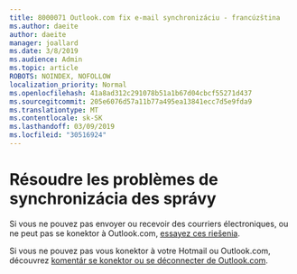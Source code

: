```yaml
---
title: 8000071 Outlook.com fix e-mail synchronizáciu - francúzština
ms.author: daeite
author: daeite
manager: joallard
ms.date: 3/8/2019
ms.audience: Admin
ms.topic: article
ROBOTS: NOINDEX, NOFOLLOW
localization_priority: Normal
ms.openlocfilehash: 41a8ad312c291078b51a1b67d04cbcf55271d437
ms.sourcegitcommit: 205e6076d57a11b77a495ea13841ecc7d5e9fda9
ms.translationtype: MT
ms.contentlocale: sk-SK
ms.lasthandoff: 03/09/2019
ms.locfileid: "30516924"
---
```

# <a name="rsoudre-les-problmes-de-synchronisation-des-messages"></a>Résoudre les problèmes de synchronizácia des správy

Si vous ne pouvez pas envoyer ou recevoir des courriers électroniques, ou ne peut pas se konektor à Outlook.com, [essayez ces riešenia](https://support.office.com/fr-fr/article/résoudre-les-problèmes-de-synchronisation-des-messages-outlook-com-d39e3341-8d79-4bf1-b3c7-ded602233642?ui=fr-FR&rs=fr-FR&ad=FR).

Si vous ne pouvez pas vous konektor à votre Hotmail ou Outlook.com, découvrez [komentár se konektor ou se déconnecter de Outlook.com](https://support.office.com/fr-fr/article/comment-se-connecter-et-se-déconnecter-d-outlook-com-e08eb8ac-ac27-49f4-a400-a47311e1ee7e).